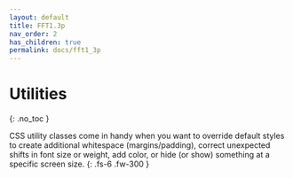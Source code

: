 ```yaml
---
layout: default
title: FFT1.3p
nav_order: 2
has_children: true
permalink: docs/fft1_3p
---
```


# Utilities
{: .no_toc }

CSS utility classes come in handy when you want to override default styles to create additional whitespace (margins/padding), correct unexpected shifts in font size or weight, add color, or hide (or show) something at a specific screen size.
{: .fs-6 .fw-300 }
